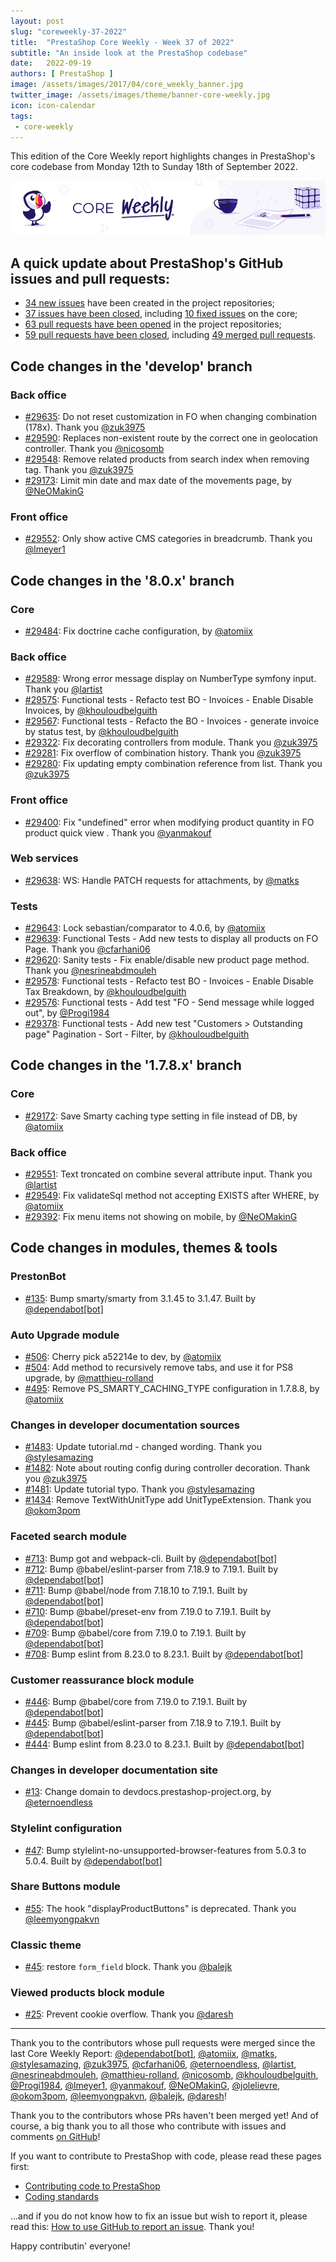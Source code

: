 ```yaml
---
layout: post
slug: "coreweekly-37-2022"
title:  "PrestaShop Core Weekly - Week 37 of 2022"
subtitle: "An inside look at the PrestaShop codebase"
date:   2022-09-19
authors: [ PrestaShop ]
image: /assets/images/2017/04/core_weekly_banner.jpg
twitter_image: /assets/images/theme/banner-core-weekly.jpg
icon: icon-calendar
tags:
 - core-weekly
---
```


This edition of the Core Weekly report highlights changes in PrestaShop's core codebase from Monday 12th to Sunday 18th of September 2022.

![Core Weekly banner](/assets/images/2018/12/banner-core-weekly.jpg)

## A quick update about PrestaShop's GitHub issues and pull requests:

- [34 new issues](https://github.com/search?q=org%3APrestaShop+is%3Apublic++-repo%3Aprestashop%2Fprestashop.github.io++is%3Aissue+created%3A2022-09-12..2022-09-18) have been created in the project repositories;
- [37 issues have been closed](https://github.com/search?q=org%3APrestaShop+is%3Apublic++-repo%3Aprestashop%2Fprestashop.github.io++is%3Aissue+closed%3A2022-09-12..2022-09-18), including [10 fixed issues](https://github.com/search?q=org%3APrestaShop+is%3Apublic++-repo%3Aprestashop%2Fprestashop.github.io++is%3Aissue+label%3Afixed+closed%3A2022-09-12..2022-09-18) on the core;
- [63 pull requests have been opened](https://github.com/search?q=org%3APrestaShop+is%3Apublic++-repo%3Aprestashop%2Fprestashop.github.io++is%3Apr+created%3A2022-09-12..2022-09-18) in the project repositories;
- [59 pull requests have been closed](https://github.com/search?q=org%3APrestaShop+is%3Apublic++-repo%3Aprestashop%2Fprestashop.github.io++is%3Apr+closed%3A2022-09-12..2022-09-18), including [49 merged pull requests](https://github.com/search?q=org%3APrestaShop+is%3Apublic++-repo%3Aprestashop%2Fprestashop.github.io++is%3Apr+merged%3A2022-09-12..2022-09-18).
        


## Code changes in the 'develop' branch


### Back office
* [#29635](https://github.com/PrestaShop/PrestaShop/pull/29635):  Do not reset customization in FO when changing combination (178x). Thank you [@zuk3975](https://github.com/zuk3975)
* [#29590](https://github.com/PrestaShop/PrestaShop/pull/29590): Replaces non-existent route by the correct one in geolocation controller. Thank you [@nicosomb](https://github.com/nicosomb)
* [#29548](https://github.com/PrestaShop/PrestaShop/pull/29548): Remove related products from search index when removing tag. Thank you [@zuk3975](https://github.com/zuk3975)
* [#29173](https://github.com/PrestaShop/PrestaShop/pull/29173): Limit min date and max date of the movements page, by [@NeOMakinG](https://github.com/NeOMakinG)


### Front office
* [#29552](https://github.com/PrestaShop/PrestaShop/pull/29552): Only show active CMS categories in breadcrumb. Thank you [@lmeyer1](https://github.com/lmeyer1)


## Code changes in the '8.0.x' branch


### Core
* [#29484](https://github.com/PrestaShop/PrestaShop/pull/29484): Fix doctrine cache configuration, by [@atomiix](https://github.com/atomiix)


### Back office
* [#29589](https://github.com/PrestaShop/PrestaShop/pull/29589): Wrong error message display on NumberType symfony input. Thank you [@lartist](https://github.com/lartist)
* [#29575](https://github.com/PrestaShop/PrestaShop/pull/29575): Functional tests - Refacto test BO - Invoices - Enable Disable Invoices, by [@khouloudbelguith](https://github.com/khouloudbelguith)
* [#29567](https://github.com/PrestaShop/PrestaShop/pull/29567): Functional tests - Refacto the BO - Invoices -  generate invoice by status test, by [@khouloudbelguith](https://github.com/khouloudbelguith)
* [#29322](https://github.com/PrestaShop/PrestaShop/pull/29322): Fix decorating controllers from module. Thank you [@zuk3975](https://github.com/zuk3975)
* [#29281](https://github.com/PrestaShop/PrestaShop/pull/29281): Fix overflow of combination history. Thank you [@zuk3975](https://github.com/zuk3975)
* [#29280](https://github.com/PrestaShop/PrestaShop/pull/29280): Fix updating empty combination reference from list. Thank you [@zuk3975](https://github.com/zuk3975)


### Front office
* [#29400](https://github.com/PrestaShop/PrestaShop/pull/29400): Fix "undefined" error when modifying product quantity in FO product quick view . Thank you [@yanmakouf](https://github.com/yanmakouf)


### Web services
* [#29638](https://github.com/PrestaShop/PrestaShop/pull/29638): WS: Handle PATCH requests for attachments, by [@matks](https://github.com/matks)


### Tests
* [#29643](https://github.com/PrestaShop/PrestaShop/pull/29643): Lock sebastian/comparator to 4.0.6, by [@atomiix](https://github.com/atomiix)
* [#29639](https://github.com/PrestaShop/PrestaShop/pull/29639): Functional Tests - Add new tests to display all products on FO Page. Thank you [@cfarhani06](https://github.com/cfarhani06)
* [#29620](https://github.com/PrestaShop/PrestaShop/pull/29620): Sanity tests - Fix enable/disable new product page method. Thank you [@nesrineabdmouleh](https://github.com/nesrineabdmouleh)
* [#29578](https://github.com/PrestaShop/PrestaShop/pull/29578): Functional tests - Refacto test BO - Invoices - Enable Disable Tax Breakdown, by [@khouloudbelguith](https://github.com/khouloudbelguith)
* [#29576](https://github.com/PrestaShop/PrestaShop/pull/29576): Functional tests - Add test "FO - Send message while logged out", by [@Progi1984](https://github.com/Progi1984)
* [#29378](https://github.com/PrestaShop/PrestaShop/pull/29378): Functional tests - Add new test "Customers > Outstanding page" Pagination - Sort - Filter, by [@khouloudbelguith](https://github.com/khouloudbelguith)


## Code changes in the '1.7.8.x' branch


### Core
* [#29172](https://github.com/PrestaShop/PrestaShop/pull/29172): Save Smarty caching type setting in file instead of DB, by [@atomiix](https://github.com/atomiix)


### Back office
* [#29551](https://github.com/PrestaShop/PrestaShop/pull/29551): Text troncated on combine several attribute input. Thank you [@lartist](https://github.com/lartist)
* [#29549](https://github.com/PrestaShop/PrestaShop/pull/29549): Fix validateSql method not accepting EXISTS after WHERE, by [@atomiix](https://github.com/atomiix)
* [#29392](https://github.com/PrestaShop/PrestaShop/pull/29392): Fix menu items not showing on mobile, by [@NeOMakinG](https://github.com/NeOMakinG)


## Code changes in modules, themes & tools


### PrestonBot
* [#135](https://github.com/PrestaShop/prestonbot/pull/135): Bump smarty/smarty from 3.1.45 to 3.1.47. Built by [@dependabot[bot]](https://github.com/apps/dependabot)


### Auto Upgrade module
* [#506](https://github.com/PrestaShop/autoupgrade/pull/506): Cherry pick a52214e to dev, by [@atomiix](https://github.com/atomiix)
* [#504](https://github.com/PrestaShop/autoupgrade/pull/504): Add method to recursively remove tabs, and use it for PS8 upgrade, by [@matthieu-rolland](https://github.com/matthieu-rolland)
* [#495](https://github.com/PrestaShop/autoupgrade/pull/495): Remove PS_SMARTY_CACHING_TYPE configuration in 1.7.8.8, by [@atomiix](https://github.com/atomiix)


### Changes in developer documentation sources
* [#1483](https://github.com/PrestaShop/docs/pull/1483): Update tutorial.md - changed wording. Thank you [@stylesamazing](https://github.com/stylesamazing)
* [#1482](https://github.com/PrestaShop/docs/pull/1482): Note about routing config during controller decoration. Thank you [@zuk3975](https://github.com/zuk3975)
* [#1481](https://github.com/PrestaShop/docs/pull/1481): Update tutorial typo. Thank you [@stylesamazing](https://github.com/stylesamazing)
* [#1434](https://github.com/PrestaShop/docs/pull/1434): Remove TextWithUnitType add UnitTypeExtension. Thank you [@okom3pom](https://github.com/okom3pom)


### Faceted search module
* [#713](https://github.com/PrestaShop/ps_facetedsearch/pull/713): Bump got and webpack-cli. Built by [@dependabot[bot]](https://github.com/apps/dependabot)
* [#712](https://github.com/PrestaShop/ps_facetedsearch/pull/712): Bump @babel/eslint-parser from 7.18.9 to 7.19.1. Built by [@dependabot[bot]](https://github.com/apps/dependabot)
* [#711](https://github.com/PrestaShop/ps_facetedsearch/pull/711): Bump @babel/node from 7.18.10 to 7.19.1. Built by [@dependabot[bot]](https://github.com/apps/dependabot)
* [#710](https://github.com/PrestaShop/ps_facetedsearch/pull/710): Bump @babel/preset-env from 7.19.0 to 7.19.1. Built by [@dependabot[bot]](https://github.com/apps/dependabot)
* [#709](https://github.com/PrestaShop/ps_facetedsearch/pull/709): Bump @babel/core from 7.19.0 to 7.19.1. Built by [@dependabot[bot]](https://github.com/apps/dependabot)
* [#708](https://github.com/PrestaShop/ps_facetedsearch/pull/708): Bump eslint from 8.23.0 to 8.23.1. Built by [@dependabot[bot]](https://github.com/apps/dependabot)


### Customer reassurance block module
* [#446](https://github.com/PrestaShop/blockreassurance/pull/446): Bump @babel/core from 7.19.0 to 7.19.1. Built by [@dependabot[bot]](https://github.com/apps/dependabot)
* [#445](https://github.com/PrestaShop/blockreassurance/pull/445): Bump @babel/eslint-parser from 7.18.9 to 7.19.1. Built by [@dependabot[bot]](https://github.com/apps/dependabot)
* [#444](https://github.com/PrestaShop/blockreassurance/pull/444): Bump eslint from 8.23.0 to 8.23.1. Built by [@dependabot[bot]](https://github.com/apps/dependabot)


### Changes in developer documentation site
* [#13](https://github.com/PrestaShop/devdocs-site/pull/13): Change domain to devdocs.prestashop-project.org, by [@eternoendless](https://github.com/eternoendless)


### Stylelint configuration
* [#47](https://github.com/PrestaShop/stylelint-config/pull/47): Bump stylelint-no-unsupported-browser-features from 5.0.3 to 5.0.4. Built by [@dependabot[bot]](https://github.com/apps/dependabot)


### Share Buttons module
* [#55](https://github.com/PrestaShop/ps_sharebuttons/pull/55): The hook "displayProductButtons" is deprecated. Thank you [@leemyongpakvn](https://github.com/leemyongpakvn)


### Classic theme
* [#45](https://github.com/PrestaShop/classic-theme/pull/45): restore `form_field` block. Thank you [@balejk](https://github.com/balejk)


### Viewed products block module
* [#25](https://github.com/PrestaShop/ps_viewedproduct/pull/25): Prevent cookie overflow. Thank you [@daresh](https://github.com/daresh)


<hr />

Thank you to the contributors whose pull requests were merged since the last Core Weekly Report: [@dependabot[bot]](https://github.com/apps/dependabot), [@atomiix](https://github.com/atomiix), [@matks](https://github.com/matks), [@stylesamazing](https://github.com/stylesamazing), [@zuk3975](https://github.com/zuk3975), [@cfarhani06](https://github.com/cfarhani06), [@eternoendless](https://github.com/eternoendless), [@lartist](https://github.com/lartist), [@nesrineabdmouleh](https://github.com/nesrineabdmouleh), [@matthieu-rolland](https://github.com/matthieu-rolland), [@nicosomb](https://github.com/nicosomb), [@khouloudbelguith](https://github.com/khouloudbelguith), [@Progi1984](https://github.com/Progi1984), [@lmeyer1](https://github.com/lmeyer1), [@yanmakouf](https://github.com/yanmakouf), [@NeOMakinG](https://github.com/NeOMakinG), [@jolelievre](https://github.com/jolelievre), [@okom3pom](https://github.com/okom3pom), [@leemyongpakvn](https://github.com/leemyongpakvn), [@balejk](https://github.com/balejk), [@daresh](https://github.com/daresh)!

Thank you to the contributors whose PRs haven't been merged yet! And of course, a big thank you to all those who contribute with issues and comments [on GitHub](https://github.com/PrestaShop/PrestaShop)!

If you want to contribute to PrestaShop with code, please read these pages first:

 * [Contributing code to PrestaShop](https://devdocs.prestashop.com/8/contribute/contribution-guidelines/)
 * [Coding standards](https://devdocs.prestashop.com/8/development/coding-standards/)

...and if you do not know how to fix an issue but wish to report it, please read this: [How to use GitHub to report an issue](https://devdocs.prestashop.com/8/contribute/contribute-reporting-issues/). Thank you!

Happy contributin' everyone!

